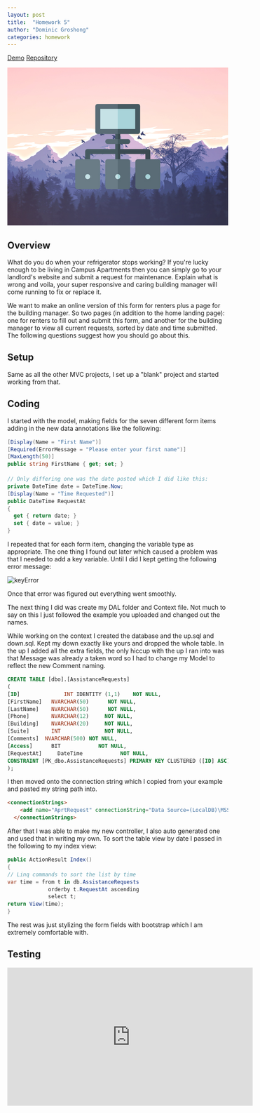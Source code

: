 ```yaml
---
layout: post
title:  "Homework 5"
author: "Dominic Groshong"
categories: homework
---
```

<a href="/homework/2018/10/29/homework-5.html#demo" class="btn">Demo</a>
<a href="https://github.com/xzonos/xzonos.github.io/tree/master/HW5" class="btn" target="_blank_">Repository</a>

<!-- This image gets pulled into the blog post page. Purposefully hidden on the actual blog page. -->
<div class="hide">
	<img alt="Assignment Teaser Image" src="/assets/imgs/assignFiveTeaser.jpg">
</div>

Overview
------
What do you do when your refrigerator stops working? If you're lucky enough to be living in Campus Apartments then you can simply go to your landlord's website and submit a request for maintenance. Explain what is wrong and voila, your super responsive and caring building manager will come running to fix or replace it.

We want to make an online version of this form for renters plus a page for the building manager. So two pages (in addition to the home landing page): one for renters to fill out and submit this form, and another for the building manager to view all current requests, sorted by date and time submitted. The following questions suggest how you should go about this.

Setup
------
Same as all the other MVC projects, I set up a "blank" project and started working from that.

Coding
-------
I started with the model, making fields for the seven different form items adding in the new data annotations like the following:

```csharp
[Display(Name = "First Name")]
[Required(ErrorMessage = "Please enter your first name")]
[MaxLength(50)]
public string FirstName { get; set; }

// Only differing one was the date posted which I did like this:
private DateTime date = DateTime.Now;
[Display(Name = "Time Requested")]
public DateTime RequestAt
{
  get { return date; }
  set { date = value; }
}
```

I repeated that for each form item, changing the variable type as appropriate. The one thing I found out later which caused a problem was that I needed to add a key variable. Until I did I kept getting the following error message:

![keyError](/assets/imgs/hw4/error.png)

Once that error was figured out everything went smoothly.

The next thing I did was create my DAL folder and Context file. Not much to say on this I just followed the example you uploaded and changed out the names.

While working on the context I created the database and the up.sql and down.sql. Kept my down exactly like yours and dropped the whole table. In the up I added all the extra fields, the only hiccup with the up I ran into was that Message was already a taken word so I had to change my Model to reflect the new Comment naming.

```SQL
CREATE TABLE [dbo].[AssistanceRequests]
(
[ID]		      INT IDENTITY (1,1)	NOT NULL,
[FirstName]	  NVARCHAR(50)		NOT NULL,
[LastName]	  NVARCHAR(50)	 	NOT NULL,
[Phone]       NVARCHAR(12)     NOT NULL,
[Building]    NVARCHAR(20)     NOT NULL,
[Suite]       INT              NOT NULL,
[Comments]  NVARCHAR(500) NOT NULL,
[Access]      BIT            NOT NULL,
[RequestAt]		DateTime			NOT NULL,
CONSTRAINT [PK_dbo.AssistanceRequests] PRIMARY KEY CLUSTERED ([ID] ASC)
);
```
I then moved onto the connection string which I copied from your example and pasted my string path into.

```HTML
<connectionStrings>
    <add name="AprtRequest" connectionString="Data Source=(LocalDB)\MSSQLLocalDB;AttachDbFilename=D:\GitHub\xzonos.github.io\HW5\database\database\App_Data\AprtRequest.mdf;Integrated Security=True" providerName="System.Data.SqlClient" />
  </connectionStrings>
```

After that I was able to make my new controller, I also auto generated one and used that in writing my own. To sort the table view by date I passed in the following to my index view:

```csharp
public ActionResult Index()
{
// Linq commands to sort the list by time
var time = from t in db.AssistanceRequests
			 orderby t.RequestAt ascending
			 select t;
return View(time);
}
```
The rest was just stylizing the form fields with bootstrap which I am extremely comfortable with.

Testing
-------
<div id="demo"></div>

<iframe width="560" height="315" src="https://www.youtube.com/embed/rxokJZbBz9c" frameborder="0" allow="autoplay; encrypted-media" allowfullscreen></iframe>
